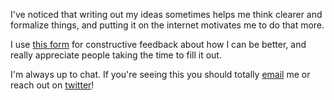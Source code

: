 I've noticed that writing out my ideas sometimes helps me think clearer and formalize things, and putting it on the internet motivates me to do that more.

I use [this form](https://www.admonymous.co/georgeingebretsen) for constructive feedback about how I can be better, and really appreciate people taking the time to fill it out.

I'm always up to chat. If you're seeing this you should totally [email](george.ingebretsen@gmail.com) me or reach out on [twitter](https://twitter.com/Newton_theMan)!
